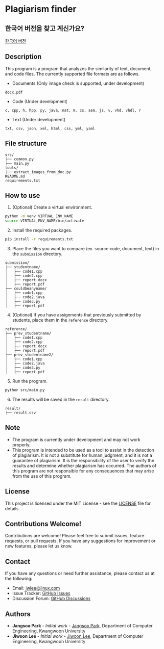 # Plagiarism finder

## 한국어 버전을 찾고 계신가요?
[한국어 버전](README_kr.md)

## Description
This program is a program that analyzes the similarity of text, document, and code files.
The currently supported file formats are as follows.

- Documents (Only image check is supported, under development)
```text
docx,pdf
```
- Code (Under development)
```text
c, cpp, h, hpp, py, java, mat, m, cs, asm, js, v, vhd, vhdl, r
```
- Text (Under development)
```text
txt, csv, json, xml, html, css, yml, yaml
```

## File structure
```text
src/
├── common.py
├── main.py
tools/
├── extract_images_from_doc.py
README.md
requirements.txt
```

## How to use
1. (Optional) Create a virtual environment.
```bash
python -m venv VIRTUAL_ENV_NAME
source VIRTUAL_ENV_NAME/bin/activate
```

2. Install the required packages.
```bash
pip install -r requirements.txt
```

3. Place the files you want to compare (ex. source code, document, text) in the `submission` directory.
```text
submission/
├── studentname/
│   ├── code1.cpp
│   ├── code2.cpp
│   ├── report.docx
│   ├── report.pdf
├── couldbeanyname/
│   ├── code1.cpp
│   ├── code2.java
│   ├── code3.py
│   ├── report.pdf
```

4. (Optional) If you have assignments that previously submitted by students, place them in the `reference` directory.
```text
reference/
├── prev_studentname/
│   ├── code1.cpp
│   ├── code2.cpp
│   ├── report.docx
│   ├── report.pdf
├── prev_studentname2/
│   ├── code1.cpp
│   ├── code2.java
│   ├── code3.py
│   ├── report.pdf
```
5. Run the program.
```bash
python src/main.py
```

6. The results will be saved in the `result` directory.
```text
result/
├── result.csv
```

## Note
- The program is currently under development and may not work properly.
- This program is intended to be used as a tool to assist in the detection of plagiarism. It is not a substitute for human judgment, and it is not a guarantee of plagiarism. It is the responsibility of the user to verify the results and determine whether plagiarism has occurred. The authors of this program are not responsible for any consequences that may arise from the use of this program.

## License
This project is licensed under the MIT License - see the [LICENSE](LICENSE) file for details.

## Contributions Welcome!
Contributions are welcome! Please feel free to submit issues, feature requests, or pull requests. If you have any suggestions for improvement or new features, please let us know.

## Contact
If you have any questions or need further assistance, please contact us at the following:
- Email: [jwlee@linux.com](mailto:jwlee@linux.com)
- Issue Tracker: [GitHub Issues](https://github.com/metr0jw/Plagiarism-finder/issues)
- Discussion Forum: [GitHub Discussions](https://github.com/metr0jw/Plagiarism-finder/discussions)

## Authors
- **Jangsoo Park** - *Initial work* - [Jangsoo Park](https://github.com/jangsoopark), Department of Computer Engineering, Kwangwoon University
- **Jiwoon Lee** - *Initial work* - [Jiwoon Lee](https://github.com/metr0jw), Department of Computer Engineering, Kwangwoon University
